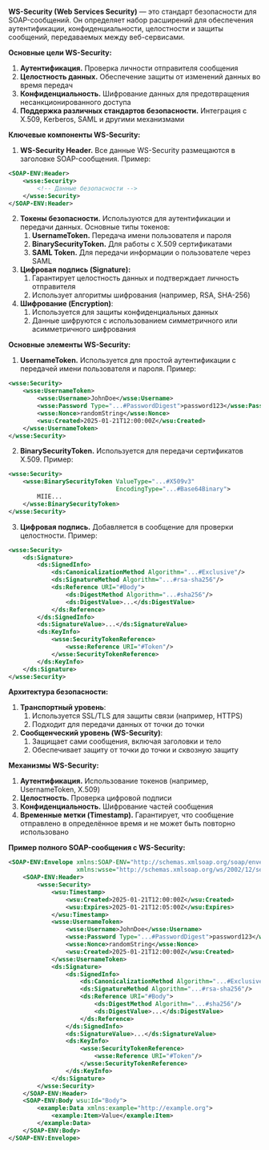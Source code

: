 **WS-Security (Web Services Security)** — это стандарт безопасности для SOAP-сообщений. Он определяет набор расширений для обеспечения аутентификации, конфиденциальности, целостности и защиты сообщений, передаваемых между веб-сервисами.

**Основные цели WS-Security:**
1) **Аутентификация.** Проверка личности отправителя сообщения
2) **Целостность данных.** Обеспечение защиты от изменений данных во время передач
3) **Конфиденциальность.** Шифрование данных для предотвращения несанкционированного доступа
4) **Поддержка различных стандартов безопасности.** Интеграция с X.509, Kerberos, SAML и другими механизмами

**Ключевые компоненты WS-Security:**
1) **WS-Security Header.** Все данные WS-Security размещаются в заголовке SOAP-сообщения. Пример:
``` xsd
<SOAP-ENV:Header>
    <wsse:Security>
        <!-- Данные безопасности -->
    </wsse:Security>
</SOAP-ENV:Header>
```
2) **Токены безопасности.** Используются для аутентификации и передачи данных. Основные типы токенов:
	1) **UsernameToken.** Передача имени пользователя и пароля
	2) **BinarySecurityToken.** Для работы с X.509 сертификатами
	3) **SAML Token.** Для передачи информации о пользователе через SAML
3) **Цифровая подпись (Signature):**
	1) Гарантирует целостность данных и подтверждает личность отправителя
	2) Использует алгоритмы шифрования (например, RSA, SHA-256)
4) **Шифрование (Encryption)**:
	1) Используется для защиты конфиденциальных данных
	2) Данные шифруются с использованием симметричного или асимметричного шифрования

**Основные элементы WS-Security:**
1) **UsernameToken.** Используется для простой аутентификации с передачей имени пользователя и пароля. Пример:
``` xsd
<wsse:Security>
    <wsse:UsernameToken>
        <wsse:Username>JohnDoe</wsse:Username>
        <wsse:Password Type="...#PasswordDigest">password123</wsse:Password>
        <wsse:Nonce>randomString</wsse:Nonce>
        <wsu:Created>2025-01-21T12:00:00Z</wsu:Created>
    </wsse:UsernameToken>
</wsse:Security>
```
2) **BinarySecurityToken.** Используется для передачи сертификатов X.509. Пример:
``` xsd
<wsse:Security>
    <wsse:BinarySecurityToken ValueType="...#X509v3"
                              EncodingType="...#Base64Binary">
        MIIE...
    </wsse:BinarySecurityToken>
</wsse:Security>
```
3) **Цифровая подпись.** Добавляется в сообщение для проверки целостности. Пример:
``` xsd
<wsse:Security>
    <ds:Signature>
        <ds:SignedInfo>
            <ds:CanonicalizationMethod Algorithm="...#Exclusive"/>
            <ds:SignatureMethod Algorithm="...#rsa-sha256"/>
            <ds:Reference URI="#Body">
                <ds:DigestMethod Algorithm="...#sha256"/>
                <ds:DigestValue>...</ds:DigestValue>
            </ds:Reference>
        </ds:SignedInfo>
        <ds:SignatureValue>...</ds:SignatureValue>
        <ds:KeyInfo>
            <wsse:SecurityTokenReference>
                <wsse:Reference URI="#Token"/>
            </wsse:SecurityTokenReference>
        </ds:KeyInfo>
    </ds:Signature>
</wsse:Security>
```

**Архитектура безопасности:**
1) **Транспортный уровень**:
	1) Используется SSL/TLS для защиты связи (например, HTTPS)
	2) Подходит для передачи данных от точки до точки
2) **Сообщенческий уровень (WS-Security)**:
	1) Защищает сами сообщения, включая заголовки и тело
	2) Обеспечивает защиту от точки до точки и сквозную защиту

**Механизмы WS-Security:**
1) **Аутентификация.** Использование токенов (например, UsernameToken, X.509)
2) **Целостность.** Проверка цифровой подписи
3) **Конфиденциальность.** Шифрование частей сообщения
4) **Временные метки (Timestamp).** Гарантирует, что сообщение отправлено в определённое время и не может быть повторно использовано

**Пример полного SOAP-сообщения с WS-Security:**
``` xsd
<SOAP-ENV:Envelope xmlns:SOAP-ENV="http://schemas.xmlsoap.org/soap/envelope/"
                   xmlns:wsse="http://schemas.xmlsoap.org/ws/2002/12/secext">
    <SOAP-ENV:Header>
        <wsse:Security>
            <wsu:Timestamp>
                <wsu:Created>2025-01-21T12:00:00Z</wsu:Created>
                <wsu:Expires>2025-01-21T12:05:00Z</wsu:Expires>
            </wsu:Timestamp>
            <wsse:UsernameToken>
                <wsse:Username>JohnDoe</wsse:Username>
                <wsse:Password Type="...#PasswordDigest">password123</wsse:Password>
                <wsse:Nonce>randomString</wsse:Nonce>
                <wsu:Created>2025-01-21T12:00:00Z</wsu:Created>
            </wsse:UsernameToken>
            <ds:Signature>
                <ds:SignedInfo>
                    <ds:CanonicalizationMethod Algorithm="...#Exclusive"/>
                    <ds:SignatureMethod Algorithm="...#rsa-sha256"/>
                    <ds:Reference URI="#Body">
                        <ds:DigestMethod Algorithm="...#sha256"/>
                        <ds:DigestValue>...</ds:DigestValue>
                    </ds:Reference>
                </ds:SignedInfo>
                <ds:SignatureValue>...</ds:SignatureValue>
                <ds:KeyInfo>
                    <wsse:SecurityTokenReference>
                        <wsse:Reference URI="#Token"/>
                    </wsse:SecurityTokenReference>
                </ds:KeyInfo>
            </ds:Signature>
        </wsse:Security>
    </SOAP-ENV:Header>
    <SOAP-ENV:Body wsu:Id="Body">
        <example:Data xmlns:example="http://example.org">
            <example:Item>Value</example:Item>
        </example:Data>
    </SOAP-ENV:Body>
</SOAP-ENV:Envelope>
```